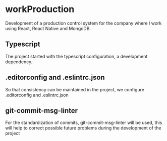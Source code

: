 # workProduction
Development of a production control system for the company where I work using React, React Native and MongoDB.


## Typescript
The project started with the typescript configuration, a development dependency.


## .editorconfig and .eslintrc.json
So that consistency can be maintained in the project, we configure .editorconfig and .eslintrc.json


## git-commit-msg-linter
For the standardization of commits, git-commit-msg-linter will be used, this will help to correct possible future problems during the development of the project
